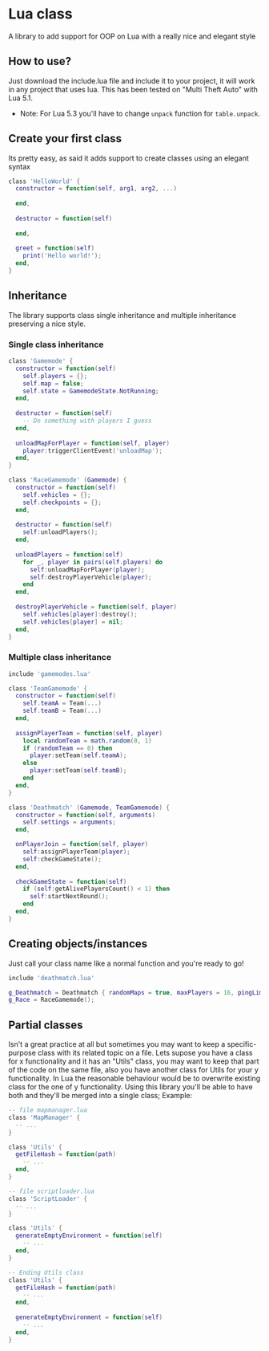 # Lua class
A library to add support for OOP on Lua with a really nice and elegant style

## How to use?
Just download the include.lua file and include it to your project, it will work in any project that uses lua. This has been tested on "Multi Theft Auto" with Lua 5.1.

* Note: For Lua 5.3 you'll have to change `unpack` function for `table.unpack`.

## Create your first class
Its pretty easy, as said it adds support to create classes using an elegant syntax

```Lua
class 'HelloWorld' {
  constructor = function(self, arg1, arg2, ...)
  
  end,
  
  destructor = function(self)
  
  end,
  
  greet = function(self)
    print('Hello world!');
  end,
}
```

## Inheritance
The library supports class single inheritance and multiple inheritance preserving a nice style.

### Single class inheritance
```Lua
class 'Gamemode' {
  constructor = function(self)
    self.players = {};
    self.map = false;
    self.state = GamemodeState.NotRunning;
  end,
  
  destructor = function(self)
    -- Do something with players I guess
  end,
  
  unloadMapForPlayer = function(self, player)
    player:triggerClientEvent('unloadMap');
  end,
}

class 'RaceGamemode' (Gamemode) {
  constructor = function(self)
    self.vehicles = {};
    self.checkpoints = {};
  end,
  
  destructor = function(self)
    self:unloadPlayers();
  end,
  
  unloadPlayers = function(self)
    for _, player in pairs(self.players) do
      self:unloadMapForPlayer(player);
      self:destroyPlayerVehicle(player);
    end
  end,
  
  destroyPlayerVehicle = function(self, player)
    self.vehicles[player]:destroy();
    self.vehicles[player] = nil;
  end,
}
```

### Multiple class inheritance
```Lua
include 'gamemodes.lua'

class 'TeamGamemode' {
  constructor = function(self)
    self.teamA = Team(...)
    self.teamB = Team(...)
  end,
  
  assignPlayerTeam = function(self, player)
    local randomTeam = math.random(0, 1)
    if (randomTeam == 0) then
      player:setTeam(self.teamA);
    else
      player:setTeam(self.teamB);
    end
  end,
}

class 'Deathmatch' (Gamemode, TeamGamemode) {
  constructor = function(self, arguments)
    self.settings = arguments;
  end,

  onPlayerJoin = function(self, player)
    self:assignPlayerTeam(player);
    self:checkGameState();
  end,
  
  checkGameState = function(self)
    if (self:getAlivePlayersCount() < 1) then
      self:startNextRound();
    end
  end,
}
```

## Creating objects/instances
Just call your class name like a normal function and you're ready to go!

```Lua
include 'deathmatch.lua'

g_Deathmatch = Deathmatch { randomMaps = true, maxPlayers = 16, pingLimit = 280 };
g_Race = RaceGamemode();
```

## Partial classes
Isn't a great practice at all but sometimes you may want to keep a specific-purpose class with its related topic on a file. Lets supose you have a class for x functionality and it has an "Utils" class, you may want to keep that part of the code on the same file, also you have another class for Utils for your y functionality. In Lua the reasonable behaviour would be to overwrite existing class for the one of y functionality. Using this library you'll be able to have both and they'll be merged into a single class; Example:

```Lua
-- file mapmanager.lua
class 'MapManager' {
  -- ...
}

class 'Utils' {
  getFileHash = function(path)
    -- ...
  end,
}

-- file scriptloader.lua
class 'ScriptLoader' {
  -- ...
}

class 'Utils' {
  generateEmptyEnvironment = function(self)
    -- ...
  end,
}

-- Ending Utils class
class 'Utils' {
  getFileHash = function(path)
    -- ...
  end,
  
  generateEmptyEnvironment = function(self)
    -- ...
  end,
}
```
